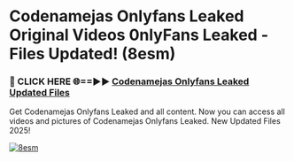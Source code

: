# Codenamejas Onlyfans Leaked Original Videos 0nlyFans Leaked - Files Updated! (8esm)

<h3>🔴 CLICK HERE 🌐==►► <a href="https://tinyurl.com/3hn5wdd3" rel="nofollow">Codenamejas Onlyfans Leaked Updated Files</a></h3>

Get Codenamejas Onlyfans Leaked and all content. Now you can access all videos and pictures of Codenamejas Onlyfans Leaked. New Updated Files 2025!

[![8esm](https://i.imgur.com/4HnBqBT.gif)](https://tinyurl.com/3hn5wdd3)
